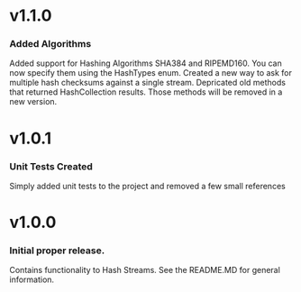 # v1.1.0
### Added Algorithms
Added support for Hashing Algorithms SHA384 and RIPEMD160.  You can now specify them using the HashTypes enum.
Created a new way to ask for multiple hash checksums against a single stream.  Depricated old methods that returned
HashCollection results.  Those methods will be removed in a new version.


# v1.0.1
### Unit Tests Created
Simply added unit tests to the project and removed a few small references


# v1.0.0
### Initial proper release.  
Contains functionality to Hash Streams.  See the README.MD for general information.
